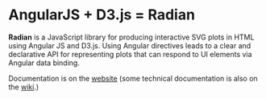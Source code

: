 # AngularJS + D3.js = Radian

**Radian** is a JavaScript library for producing interactive SVG plots
in HTML using Angular JS and D3.js.  Using Angular directives leads to
a clear and declarative API for representing plots that can respond to
UI elements via Angular data binding.

Documentation is on the
[website](http://openbrainsrc.github.io/Radian/index.html) (some
technical documentation is also on the
[wiki](https://github.com/glutamate/Radian/wiki).)
